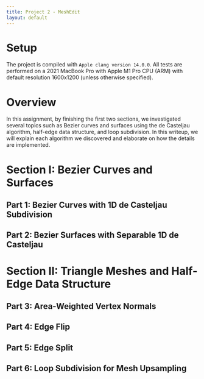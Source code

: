 ```yaml
---
title: Project 2 - MeshEdit
layout: default
---
```


<script src="https://cdn.mathjax.org/mathjax/latest/MathJax.js?config=TeX-AMS-MML_HTMLorMML" type="text/javascript"></script>

# Setup

The project is compiled with `Apple clang version 14.0.0`.
All tests are performed on a 2021 MacBook Pro with Apple M1 Pro CPU (ARM) with default resolution 1600x1200 (unless otherwise specified).

# Overview

In this assignment, by finishing the first two sections, we investigated several topics such as Bezier curves and surfaces using the de Casteljau algorithm, half-edge data structure, and loop subdivision. In this writeup, we will explain each algorithm we discovered and elaborate on how the details are implemented.

# Section I: Bezier Curves and Surfaces
## Part 1: Bezier Curves with 1D de Casteljau Subdivision
## Part 2: Bezier Surfaces with Separable 1D de Casteljau

# Section II: Triangle Meshes and Half-Edge Data Structure
## Part 3:  Area-Weighted Vertex Normals
## Part 4: Edge Flip
## Part 5: Edge Split
## Part 6: Loop Subdivision for Mesh Upsampling


